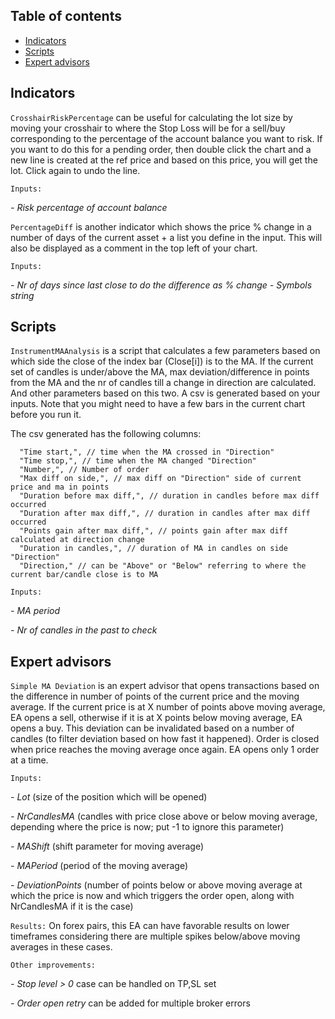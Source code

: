 ## Table of contents
- [Indicators](#indicators)
- [Scripts](#scripts)
- [Expert advisors](#expert-advisors)

## Indicators
`CrosshairRiskPercentage` can be useful for calculating the lot size by moving your crosshair to where the Stop Loss will be for a sell/buy corresponding to the percentage of the account balance you want to risk. If you want to do this for a pending order, then double click the chart and a new line is created at the ref price and based on this price, you will get the lot. Click again to undo the line.

`Inputs:`

*- Risk percentage of account balance*

`PercentageDiff` is another indicator which shows the price % change in a number of days of the current asset + a list you define in the input. This will also be displayed as a comment in the top left of your chart.

`Inputs:`

*- Nr of days since last close to do the difference as % change*
*- Symbols string*

## Scripts
`InstrumentMAAnalysis` is a script that calculates a few parameters based on which side the close of the index bar (Close[i]) is to the MA. If the current set of candles is under/above the MA, max deviation/difference in points from the MA and the nr of candles till a change in direction are calculated. And other parameters based on this two. A csv is generated based on your inputs. Note that you might need to have a few bars in the current chart before you run it.

The csv generated has the following columns:

      "Time start,", // time when the MA crossed in "Direction"
      "Time stop,", // time when the MA changed "Direction"
      "Number,", // Number of order
      "Max diff on side,", // max diff on "Direction" side of current price and ma in points
      "Duration before max diff,", // duration in candles before max diff occurred
      "Duration after max diff,", // duration in candles after max diff occurred
      "Points gain after max diff,", // points gain after max diff calculated at direction change
      "Duration in candles,", // duration of MA in candles on side "Direction"
      "Direction," // can be "Above" or "Below" referring to where the current bar/candle close is to MA

`Inputs:`

*- MA period*

*- Nr of candles in the past to check*

## Expert advisors

`Simple MA Deviation` is an expert advisor that opens transactions based on the difference in number of points of the current price and the moving average. If the current price is at X number of points above moving average, EA opens a sell, otherwise if it is at X points below moving average, EA opens a buy. This deviation can be invalidated based on a number of candles (to filter deviation based on how fast it happened). Order is closed when price reaches the moving average once again. EA opens only 1 order at a time.

`Inputs:`

 *- Lot* (size of the position which will be opened) 
 
 *- NrCandlesMA* (candles with price close above or below moving average, depending where the price is now; put -1 to ignore this parameter)
 
 *- MAShift* (shift parameter for moving average)
 
 *- MAPeriod* (period of the moving average)
 
 *- DeviationPoints* (number of points below or above moving average at which the price is now and which triggers the order open, along with NrCandlesMA if it is the case)
 
`Results:` On forex pairs, this EA can have favorable results on lower timeframes considering there are multiple spikes below/above moving averages in these cases. 

`Other improvements:` 

 *- Stop level > 0* case can be handled on TP,SL set
 
 *- Order open retry* can be added for multiple broker errors
